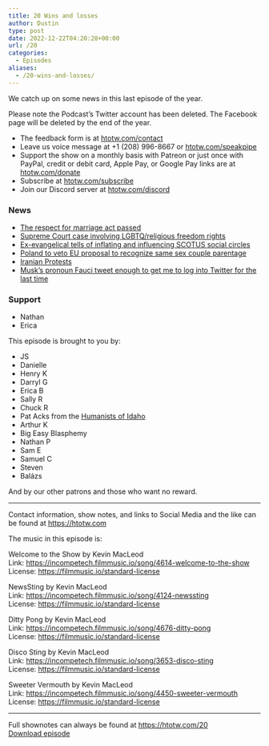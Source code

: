 ```yaml
---
title: 20 Wins and losses
author: Dustin
type: post
date: 2022-12-22T04:20:28+00:00
url: /20
categories:
  - Episodes
aliases:
  - /20-wins-and-losses/
---
```

<div id="buzzsprout-player-11915735"></div><script src="https://www.buzzsprout.com/1983601/11915735-20-wins-and-losses.js?container_id=buzzsprout-player-11915735&player=small" type="text/javascript" charset="utf-8"></script>

  
We catch up on some news in this last episode of the year.

Please note the Podcast’s Twitter account has been deleted. The Facebook page will be deleted by the end of the year.

<!--more-->

* The feedback form is at [htotw.com/contact][1]
* Leave us voice message at +1 (208) 996-8667 or [htotw.com/speakpipe][2]
* Support the show on a monthly basis with Patreon or just once with PayPal, credit or debit card, Apple Pay, or Google Pay links are at [htotw.com/donate][3]
* Subscribe at [htotw.com/subscribe][4]
* Join our Discord server at [htotw.com/discord][5]

### News

  * [The respect for marriage act passed][6]
  * [Supreme Court case involving LGBTQ/religious freedom rights][7]
  * [Ex-evangelical tells of inflating and influencing SCOTUS social circles][8]
  * [Poland to veto EU proposal to recognize same sex couple parentage][9]
  * [Iranian Protests][10]
  * [Musk’s pronoun Fauci tweet enough to get me to log into Twitter for the last time][11]

### Support

  * Nathan
  * Erica

This episode is brought to you by:

  * JS
  * Danielle
  * Henry K
  * Darryl G
  * Erica B
  * Sally R
  * Chuck R
  * Pat Acks from the [Humanists of Idaho][12]
  * Arthur K
  * Big Easy Blasphemy
  * Nathan P
  * Sam E
  * Samuel C
  * Steven
  * Balázs

And by our other patrons and those who want no reward.

* * *

Contact information, show notes, and links to Social Media and the like can be found at <https://htotw.com>

The music in this episode is:

Welcome to the Show by Kevin MacLeod  
Link: https://incompetech.filmmusic.io/song/4614-welcome-to-the-show  
License: https://filmmusic.io/standard-license

NewsSting by Kevin MacLeod  
Link: https://incompetech.filmmusic.io/song/4124-newssting  
License: https://filmmusic.io/standard-license

Ditty Pong by Kevin MacLeod  
Link: https://incompetech.filmmusic.io/song/4676-ditty-pong  
License: https://filmmusic.io/standard-license

Disco Sting by Kevin MacLeod  
Link: https://incompetech.filmmusic.io/song/3653-disco-sting  
License: https://filmmusic.io/standard-license

Sweeter Vermouth by Kevin MacLeod  
Link: https://incompetech.filmmusic.io/song/4450-sweeter-vermouth  
License: https://filmmusic.io/standard-license

* * *

Full shownotes can always be found at <https://htotw.com/20>  
[Download episode][13]

 [1]: https://htotw.com/contact
 [2]: https://htotw.com/speakpike
 [3]: https://htotw.com/donate
 [4]: https://htotw.com/subscribe
 [5]: https://htotw.com/discord
 [6]: https://en.m.wikipedia.org/wiki/Respect_for_Marriage_Act
 [7]: https://www.npr.org/2022/12/05/1139570888/supreme-court-lgbtq-business-rights
 [8]: https://www.npr.org/2022/12/08/1141546218/supreme-court-leaks-reverend-rob-schenk-dobbs-hobby-lobby
 [9]: https://www.msn.com/en-us/news/world/poland-warns-it-will-veto-eu-proposal-to-recognize-parentage-of-children-of-lgtbi-couples/ar-AA156hYU
 [10]: https://en.wikipedia.org/wiki/Mahsa_Amini_protests
 [11]: https://nypost.com/2022/12/11/elon-musk-calls-for-charges-against-anthony-fauci-in-dig-at-gender-pronouns/
 [12]: https://www.humanistsofidaho.org/
 [13]: https://www.buzzsprout.com/1983601/11915735-20-wins-and-losses.mp3?download=true